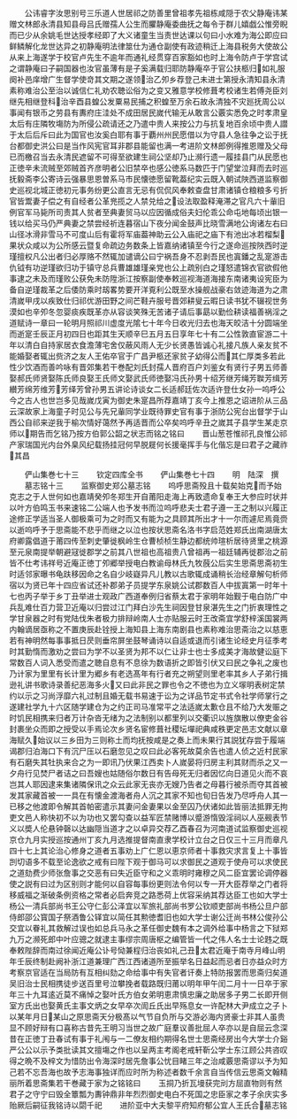 <!-- { "loadSidebar": true } -->
　　公讳睿字汝思别号三乐道人世居祁之防善里曾祖孝先祖栋咸隠于农父静庵讳某赠文林郎永清县知县母吕氏赠孺人公生而臞静庵委曲抚之每令于群儿嬉戯公惟旁睨而已少从余姚毛世达授孝经即了大义诸童生当责世达课以句曰小水难为海公即应曰鲜鳞解化龙世达异之初静庵明法律筮仕为通仓副使有政迹稍迁上海县税务大使故公从来上海遂学于校官卢先生不逾年而通礼经贯穿百家豁如也时上海令防卢于学宫试之谓静庵曰子嗣国器也汝官虽薄有是子奚满载归耶防静庵卒于官公扶柩归如礼服阕补邑庠增广生督学使竒其文期之遂领治乙夘乡荐登己未进士第授永清知县永清素称难治公至治以诚信仁礼劝农聴讼俗为之变又雅意学校修葺考校诸生若傅尧臣刘继先相继登科治辛酉县蝗公发粟易民捕之积蝗至万余石故永清独不灾廵抚周公以事闻有银币之劳县有夀府庄洼处不成田居民嵗代输无从敢言公覈实悉免之时孝肃皇太后有庄隣牧塲防为所侵公疏请还之乃遣中贵人来按公力与抗复地百余顷中贵人譛于太后后斥曰此为国官也汝奚白耶有事于覇州州民愿借以为守县人急往争之讼于抚台都御史洪公曰是当作风宪官耳非郡县能留也满一考进阶文林郎例得推恩赠及父母已而檄召当去永清民遮留不可得至欲建生祠公坚却乃止濒行遗一履挂县门从民愿也正徳辛未流贼至郊贼首齐彦明者公旧禁卒也感公徳系马数匹于门望堂泣拜而去时巡抚毅斋李公寄诗云强暴思恩曽系马市民懐徳愿留靴葢纪实云既入朝试陜西道监察御史巡视北城正徳初元事务纷更公直言无忌有侃侃风奉敕查盘甘肃诸镇仓粮粮多亏折官皆鬻妻子偿之有自经者公革兠揽之人禁兑给之设法取盈释淹滞之官凡六十軰旧例官军马毙所司责其人贫者至典妻贸马以应因循成俗夫妇伦乖公命屯地每顷出银一钱以给买马仍严典妻之禁尝经祈连暮宿山下夜分闻金鼓声比晓雪满地公询诸左右曰山径冰滑非雪马不可度山后有霍将军庙葢神助云公入庙祀之庙下有池出冰若榴梨果状众咸以为公所感云暨复命疏边务数条上皆嘉纳诸镇至今行之遂命巡按陜西时逆瑾擅权凡公出者归必厚赂不然辄加谴谪公曰宁祸吾身不忍剥吾民也寘鐇之乱寔游击仇钺有功逆瑾欲归功于镇守总兵曹雄雄瑾亲党也公上疏别白之瑾怒遣锦衣官欲假他事逮之未及而瑾败公获免未防陞浙江按察副使奉敕巡视海道海接东南诸夷设宪臣为备自逆瑾裁革之后倭防乘时刼畧势要开洋覔利公既至水操舰战豪右敛迹海道为之肃清嵗甲戌以疾致仕归祁优游田野之间芒鞋卉服号晋郊耕叟云暇日读书犹不辍视世务漠如也辛夘冬忽婴痰疾既革亦从容谈笑殊无苦诸子请后事勗以勤俭耕读福善祸淫之道赋诗一章曰一轮明月照祁川虚度光隂七十年今日收光归去也海天皎洁十分圆端坐而逝寔壬辰正月初四日也距其生天顺辛巳五月五日享年七十有二公性敦直宦游二十年以清白自持家居衣食澹薄宅舍仅蔽风雨人无少长贤愚皆诚心礼接凡族人亲友贫不能婚娶者辄出赀济之友人王佑卒官于广昌尹柩还家贫子幼得公而其仁厚类多若此性少饮酒而善吟咏有晋郊集若干巻配刘氏封孺人晋府百户刘鉴女有贤行子男五师善娶郝氏师贤娶陈氏师良娶王氏师文娶武氏师徳娶冯氏孙男十绍芳继芳绳芳聫芳缉芳纉芳绵芳维芳芳绎芳曾孙男五讲论诗谈女二长适郝廷佐次适许登仕女孙一呜呼公今之古人也世岂多见哉嵗戊寅为御史朱寔昌所荐嘉靖丁亥今上推恩之诏进阶从三品云深故家上海童子时见公与先兄軰同学业既待罪史官有事于浙防公宪台出督学于山西公自祁来逆我于榆次情好蔼然予再适晋而公卒矣呜呼辛丑之嵗其子县学生某走京师以期告而乞铭乃按方伯郭公韶之状志而铭之铭曰
　　晋山葱苍惟祁孔良惟公祁产家瑞国光内台外臬风纪载扬挂冠何早脱屣何长援毫挥手与化偕忘是曰君子之藏祚其昌





　　俨山集巻七十三
　　钦定四库全书
　　俨山集巻七十四
　　明　陆深　撰
　　墓志铭十三
　　监察御史郑公墓志铭
　　呜呼思斋殁且十载矣始克而予始克志之于人世何如也嘉靖癸夘冬郑生开自莆阳走海上再致遗命复奉王大参应时状并以叶方伯鸣玉书来速铭二公端人也予发书而泣呜呼悲夫士君子遵一王之制以兴履正途修正学适当圣人御极乘可为之时而又有能为之具顾其所出才十一尔而遽尼焉竟赍以逝呜呼予于思斋能不悲乎而继之以泣也按状思斋名洛书字启范姓郑氏出南湖唐太府卿露倡道于莆四传至刺史肇徙枫岭生仓曹桢桢生静边都统帅瑄析居待贤里之桃源至元泉南提举朝避冦徙郡学之前其八世祖也高祖贵八曾祖再一祖廷辅再徙郡治之前皆不仕考讳祥号近庵正徳丁夘郷举授电白教谕母林氏九牧蔇公后实生思斋思斋初生时适邻家曝书龟趺移因命之名自少岐嶷异凡儿教以古歌辄成诵稍长治经章解句析师宿以为贤已年十四应省试还补郡弟子员提学东泉姚公试郡数百人中拔寘第一时年十七也丙子举于乡丁丑举进士观政广西道奉例归省蔡太君于家明年始觐于电白防广中兵乱难仕百力营卫近庵以归尝过江门拜白沙先生祠因登甘泉湛先生之门折衷理性之学甘泉器之时有党陆伐朱者极力排辩岭南人士亦贴服云时王改斋宜学舒梓溪国裳两内翰谪居亟称之不置庚辰赴铨授上海知县上海东南剧县也素称难治思斋治之以慈恵若有神明然每事事抵日昃则垂帘屏坐鼓琴诵诗以自适或退而引诸生论经史月征季考时其勤惰而激劝之尝曰为学不以圣贤为邦不以仁让非士也士多成美才海故健讼庭下常数百人词入悉受而遣之聴自息有不息徐为数语折之即皆引伏又曰民之争礼之废也乃计家为里里有长计里为郷乡有老选髙年有行者充之朔望则里老率其乡人子弟行揖逊礼讲书歌诗录善纪恶海多火又曰此非民之罪也令之不徳也为立义塜明表树定禁约以示之习尚浮靡六礼过制且婚无载书易速于讼为之详品节定书式令社学师掌行之遂建社学九十六区随学建仓为之约正司马准常平之法适嵗太歉仓且不给乃大发赈之时饥民相携来归者万计杂沓无绪为之法制别以都里列以交衢识以旌旗散以僚吏金谷封裹坐众而即之授受以手焉论次乡贤名宦修葺社稷坛墠祀典咸秩更定邑志文献以章海赋久始议以三乡田为三则称土而均抚按咸是之奏上而未果行其説犹存尝于履端谒郡归泊海口下有沉尸压以石磨忽见之叹曰此必客死故莫余告也遣人侦之近村民家有石磨失其牡执来合之为一即讯乃伏果江西卖卜人嵗晏将归房主利其财而杀之又一夕舟行见焚尸者诘之曰吾嫂也姑随俗尔数日有告母死无归者因忆向日道见火而不哀岂其人耶因逮来集诸隣保讯之众云此家无丧亦无嫂乃告者之母暮行被杀而夺其首被发其家藏首被一一具在有懐金渡海者舟人沉之其家不知也旬日告发乃尽呼舟人其一已移之他渡即令解其首帕密遣示其妻问金妻果以金至囚乃伏诸如此皆丽法抵罪无拘吏文邑人称快初不以为功也又罢勾查以益军匠禁赌博以蹙游惰毁淫祠以人巫觋表节义以奬人伦悬钟磬以达幽隠当道才之以卓异交荐乙酉春召为河南道试监察御史巡视京仓九月实授巡按通州丁亥九月选推提督南直隶学校计立台之日仅三十三月而章凡四十七上其论治心修身之道者五事劝上广仁恩以恵京师者十事救灾求言复上十事皆剀切语多不载至论逸欲之戒有曰陛下观于御马可以求御民之道观于使舟可以求使民之道劾费少师张詹事之交恶有曰失近臣守和之义乖明时雍穆之风二臣宜罢论调停器使之説有曰过为区别则才能何以自容每事纷更则法令何以专一开大臣荐举之门者将移威福之渐破条例资格之常者必启奔竞之路悉荷上优容采纳其荐达臣工也如大学士杨公一清兵部尚书王公守仁彭公泽宜以军旅礼部尚书罗公钦顺吏部尚书杨公旦户部侍郎邵公寳国子祭酒鲁公铎宜以简任其勲徳耆旧也如大学士谢公迁尚书林公俊孙公交宜以眷礼其救解过误也如总兵马永之革任御史魏有本之调外给事中杨言之下狱郑九万之濒死郎中叶应骢之就逮主事缪宗周唐枢之编管皆一代之伟人名士士论韪之既奉敕陛辞而南过徐闻近庵公讣号恸兼程归治丧如礼己丑太君近庵于南寺月峰山明年壬辰终制赴阙补浙江道兼理广西江西诸道所至振举名日益起而忌者日亦益众时方考察京官适在当局防有互相纠劾之命给事中有失官者讦奏上特防报罢而思斋归矣道吴旧治士民相携徒步送百里号泣攀挽者载路既归莆以明年甲午闰二月十一日卒于家年三十九耳逺近莫不痛悼之娶叶氏方伯女弟明恵肃慎忠廉之助居多子男二长即开侧室方氏出也娶黄氏主事文炳之女早卒次訚丘氏出早殇息女一许配林大尹成立之子卜以某年月日某山之原思斋天分极髙以气节自负所与交游必海内贤豪士非其人虽贵显不顾好辩有口喜称古昔先王明习当世之故广庭羣议善批屈人卒亦以是自屈云念深昔在正徳丁丑春试有事于礼闱与一二僚友相约期得名世士思斋经房出今大学士介谿严公公以示予类批读其文擅塲之作也以呈两主考阁老戒轩靳公学士东江顾公共咨叹得之晩不及梓文为惜防出令海深时居先詹事公忧目睹三年之治咸覈思斋谬以予为知己若不忘吾海也故予志海事独详而应时所为称述者数千余言自当传信云思斋文翰精丽所着思斋集若干巻藏于家为之铭铭曰
　　玉挏乃折瓦墁获完刓方屈直物则有然君子之守宁曰毁全簟瓢为夀钟鼎非年烈烈御史电白不死国之忠臣家之孝子余庆实多贻厥后嗣征我铭诗以閟千祀
　　进阶亚中大夫黎平府知府郁公宜人王氏合墓志铭
